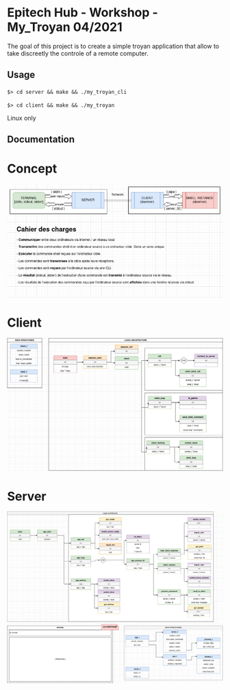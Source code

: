 # Epitech Hub - Workshop - My_Troyan 04/2021

The goal of this project is to create a simple troyan application that allow to take discreetly the controle of a remote computer. 

## Usage
`$> cd server && make && ./my_troyan_cli`

`$> cd client && make && ./my_troyan`


Linux only

## Documentation

# Concept
![concept](.github/img/my_troyan-Concept.jpg)

# Client
![Client](.github/img/my_troyan-client_Troyan.jpg)

# Server
![Server](.github/img/my_troyan-server_Attack.jpg)
